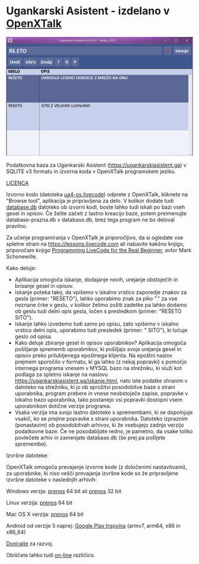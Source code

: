 # Ugankarski Asistent - izdelano v <a href="https://github.com/OpenXTalk-org">OpenXTalk</a>
<a href="https://ugankarskiasistent.ga"><p style="text-align:center;"><img src="ua.png" alt="Ugankarski Asistent"></p></a>

Podatkovna baza za Ugankarski Asistent (https://ugankarskiasistent.ga) v SQLITE v3 formatu in izvorna koda v OpenXTalk programskem jeziku.

<a href="LICENSE">LICENCA</a>

Izvorno kodo (datoteka <a href="ua4-os.livecode">ua4-os.livecode</a>) odprete z OpenXTalk, kliknete na "Browse tool", aplikacija je pripravljena za delo. V kolikor dodate tudi <a href="database.db">database.db</a> datoteko ob izvorni kodi, boste lahko tudi iskali po bazi vseh gesel in opisov. Če želite začeti z lastno kreacijo baze, potem preimenujte database-prazna.db v database.db, brez tega program ne bo deloval pravilno.

Za učenje programiranja v OpenXTalk je priporočljivo, da si ogledate vse spletne strani na https://lessons.livecode.com ali nabavite kakšno knjigo, priporočam knjigo <a href="http://www3.economy-x-talk.com/file.php?node=programming-livecode-for-the-real-beginner&fbclid=IwAR3ECEBve8CO_SVNwr7mN-GpGPo567owqUIpFv83qhiiyBacu7ENsEN9Qow">Programming LiveCode for the Real Beginner</a>, avtor Mark Schonewille.

Kako deluje:

* Aplikacija omogoča iskanje, dodajanje novih, urejanje obstoječih in brisanje gesel in opisov.
* Iskanje poteka tako, da vpišemo v iskalno vrstico zaporedje znakov za gesla (primer: "REŠETO"), lahko uporabimo znak za piko "." za vse neznane črke v geslu, v kolikor želimo zožiti zadetke pa lahko dodamo ob geslu tudi delni opis gesla, ločen s presledkom (primer: "REŠETO SITO").
* Iskanje lahko izvedemo tudi samo po opisu, zato vpišemo v iskalno vrstico delni opis, uporabimo tudi presledek (primer: " SITO"), ki ločuje geslo od opisa.
* Kako deluje zbiranje gesel in opisov uporabnikov? Aplikacija omogoča pošiljanje sprememb uporabnikov, ki pošiljajo svoja urejanja gesel in opisov preko prilubljenega epoštnega klijenta. Na epoštni naslov prejmem sporočilo v formatu, ki ga lahko (z nekaj popravki) s pomočjo internega programa vnesem v MYSQL bazo na strežniku, ki služi kot podlaga za spletno iskanje na naslovu https://ugankarskiasistent.ga/iskanje.html, nato iste podatke shranim v datoteko na strežniku, ki jo ob sprožitvi posodobitve baze s strani uporabnika, program prebere in vnese neobstoječe zapise, popravke v lokalno bazo uporabnika, tako postanejo vsi popravki dostopni vsem uporabnikom dotične verzije programa.
* Vsaka verzija ima svojo lastno datoteko s spremembami, ki se dopolnjuje vsakič, ko se prejme popravke s strani uporabnika. Datoteko izpraznim (ponastavim) ob posodobitvah arhivov, ki že vsebujejo zadnjo verzijo podatkovne baze. Če ne posodabljate redno, je pametno, da vsake toliko povlečete arhiv in zamenjate database.db (še prej pa pošljete spremembe).

Izvršne datoteke:

OpenXTalk omogoča prevajanje izvorne kode (z določenimi nastavitvami), za uporabnike, ki niso vešči prevajanja izvršne kode so že pripravljene izvršne datoteke v naslednjih arhivih:

Windows verzja: <a href="https://ugankarskiasistent.ga/prenos/ua64-windows.zip">prenos</a> 64 bit ali <a href="https://ugankarskiasistent.ga/prenos/ua32-windows.zip">prenos</a> 32 bit

Linux verzija: <a href="https://ugankarskiasistent.ga/prenos/ua64-linux.zip">prenos</a> 64 bit

Mac OS X verzija: <a href="https://ugankarskiasistent.ga/prenos/ua64-macosx.zip">prenos</a> 64 bit

Android od verzije 5 naprej: <a href="https://play.google.com/store/apps/details?id=com.preprosto.ua3">Google Play trgovina</a> (armv7, arm64, x86 in x86_64)

<a href="https://ugankarskiasistent.ga/#donacija">Donirajte</a> za razvoj.

Obiščete lahko tudi <a href="https://ugankarskiasistent.ga/iskanje.html">on-line</a> različico.
